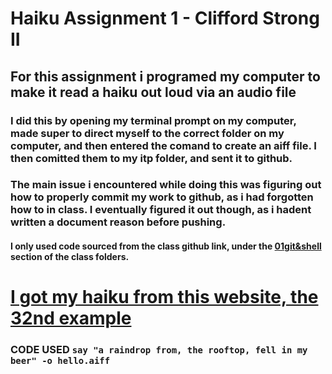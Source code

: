 # Haiku Assignment 1 - Clifford Strong II
## For this assignment i programed my computer to make it read a haiku out loud via an audio file
### I did this by opening my terminal prompt on my computer, made super to direct myself to the correct folder on my computer, and then entered the comand to create an aiff file. I then comitted them to my itp folder, and sent it to github.
### The main issue i encountered while doing this was figuring out how to properly commit my work to github, as i had forgotten how to in class. I eventually figured it out though, as i hadent written a document reason before pushing. 
#### I only used code sourced from the class github link, under the [01git&shell](https://github.com/rdwrome/261fa25/tree/main/01Git%26Shell) section of the class folders. 
# [I got my haiku from this website, the 32nd example](https://reedsy.com/discovery/blog/haiku-poem-examples)
### CODE USED `say "a raindrop from, the rooftop, fell in my beer" -o hello.aiff` 